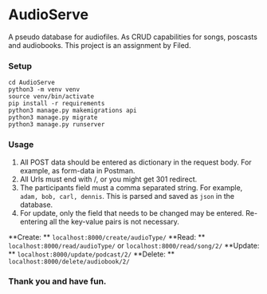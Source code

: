 # AudioServe

A pseudo database for audiofiles. As CRUD capabilities for songs, poscasts and audiobooks. This project is an assignment by Filed.

### Setup

```
cd AudioServe
python3 -m venv venv
source venv/bin/activate
pip install -r requirements
python3 manage.py makemigrations api
python3 manage.py migrate
python3 manage.py runserver
```

### Usage

1. All POST data should be entered as dictionary in the request body. For example, as form-data in Postman.
2. All Urls must end with /, or you might get 301 redirect.
3. The participants field must a comma separated string. For example, `adam, bob, carl, dennis`. This is parsed and saved as `json` in the database.
4. For update, only the field that needs to be changed may be entered. Re-entering all the key-value pairs is not necessary.

**Create: ** `localhost:8000/create/audioType/`
**Read: ** `localhost:8000/read/audioType/` or `localhost:8000/read/song/2/`
**Update: ** `localhost:8000/update/podcast/2/`
**Delete: ** `localhost:8000/delete/audiobook/2/`

### Thank you and have fun.
